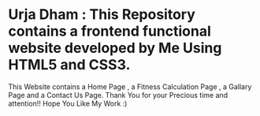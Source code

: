 # Urja Dham : This Repository contains a frontend functional website developed by Me Using HTML5 and CSS3.
This Website contains a Home Page , a Fitness Calculation Page , a Gallary Page and a Contact Us Page.
Thank You for your Precious time and attention!!
Hope You Like My Work :)
